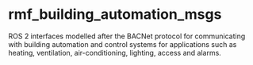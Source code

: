 # rmf_building_automation_msgs
ROS 2 interfaces modelled after the BACNet protocol for communicating with building automation and control systems for applications such as heating, ventilation, air-conditioning, lighting, access and alarms. 
